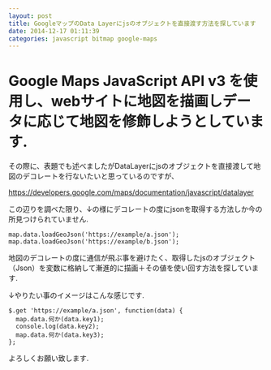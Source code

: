 ```yaml
---
layout: post
title: GoogleマップのData Layerにjsのオブジェクトを直接渡す方法を探しています
date: 2014-12-17 01:11:39
categories: javascript bitmap google-maps
---
```

<h1>Google Maps JavaScript API v3 を使用し、webサイトに地図を描画しデータに応じて地図を修飾しようとしています.</h1>

<p>その際に、表題でも述べましたがDataLayerにjsのオブジェクトを直接渡して地図のデコレートを行ないたいと思っているのですが、</p>

<p><a href="https://developers.google.com/maps/documentation/javascript/datalayer" rel="nofollow">https://developers.google.com/maps/documentation/javascript/datalayer</a></p>

<p>この辺りを調べた限り、↓の様にデコレートの度にjsonを取得する方法しか今の所見つけられていません.</p>

```
map.data.loadGeoJson('https://example/a.json');
map.data.loadGeoJson('https://example/b.json');
```

<p>地図のデコレートの度に通信が飛ぶ事を避けたく、取得したjsのオブジェクト（Json）を変数に格納して漸進的に描画＋その値を使い回す方法を探しています.</p>

<p>↓やりたい事のイメージはこんな感じです.</p>

```
$.get 'https://example/a.json', function(data) {
  map.data.何か(data.key1);
  console.log(data.key2);
  map.data.何か(data.key3);
};
```

<p>よろしくお願い致します.</p>
